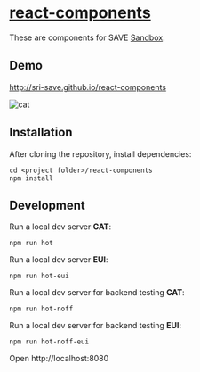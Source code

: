 # [react-components](https://github.com/SRI-SAVE/react-components)

These are components for SAVE [Sandbox](https://github.com/SRI-SAVE/Sandbox).

## Demo
http://sri-save.github.io/react-components

![cat](https://cloud.githubusercontent.com/assets/911906/10839347/ef2a8476-7e8f-11e5-95ae-ffaddde3bc79.gif)

## Installation
After cloning the repository, install dependencies:
```
cd <project folder>/react-components
npm install
```
## Development
Run a local dev server **CAT**:
```
npm run hot
```
Run a local dev server **EUI**:
```
npm run hot-eui
```
Run a local dev server for backend testing **CAT**:
```
npm run hot-noff
```
Run a local dev server for backend testing **EUI**:
```
npm run hot-noff-eui
```
Open http://localhost:8080

